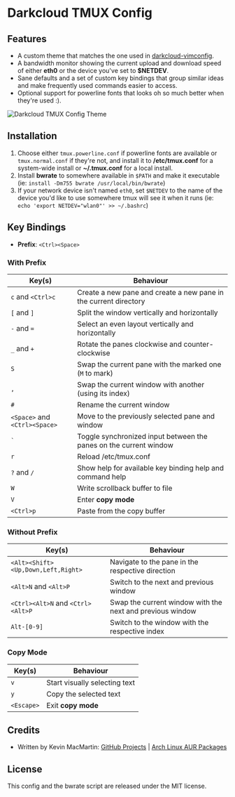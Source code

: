 # Darkcloud TMUX Config

## Features

* A custom theme that matches the one used in [darkcloud-vimconfig](https://github.com/prurigro/darkcloud-vimconfig).
* A bandwidth monitor showing the current upload and download speed of either **eth0** or the device you've set to **$NETDEV**.
* Sane defaults and a set of custom key bindings that group similar ideas and make frequently used commands easier to access.
* Optional support for powerline fonts that looks oh so much better when they're used :).

![Darkcloud TMUX Config Theme](https://i.imgur.com/Ps3XmMc.png)

## Installation

1. Choose either `tmux.powerline.conf` if powerline fonts are available or `tmux.normal.conf` if they're not, and install it to __/etc/tmux.conf__ for a system-wide install or __~/.tmux.conf__ for a local install.
1. Install **bwrate** to somewhere available in `$PATH` and make it executable (ie: `install -Dm755 bwrate /usr/local/bin/bwrate`)
1. If your network device isn't named `eth0`, set `$NETDEV` to the name of the device you'd like to use somewhere tmux will see it when it runs (ie: `echo 'export NETDEV="wlan0"' >> ~/.bashrc`)

## Key Bindings

* **Prefix**: `<Ctrl><Space>`

### With Prefix

| Key(s)                                  | Behaviour                                                          |
|-----------------------------------------|--------------------------------------------------------------------|
| `c` and `<Ctrl>c`                       | Create a new pane and create a new pane in the current directory   |
| `[` and `]`                             | Split the window vertically and horizontally                       |
| `-` and `=`                             | Select an even layout vertically and horizontally                  |
| `_` and `+`                             | Rotate the panes clockwise and counter-clockwise                   |
| `S`                                     | Swap the current pane with the marked one (`M` to mark)            |
| `,`                                     | Swap the current window with another (using its index)             |
| `#`                                     | Rename the current window                                          |
| `<Space>` and `<Ctrl><Space>`           | Move to the previously selected pane and window                    |
| `` ` ``                                 | Toggle synchronized input between the panes on the current window  |
| `r`                                     | Reload /etc/tmux.conf                                              |
| `?` and `/`                             | Show help for available key binding help and command help          |
| `W`                                     | Write scrollback buffer to file                                    |
| `V`                                     | Enter **copy mode**                                                |
| `<Ctrl>p`                               | Paste from the copy buffer                                         |

### Without Prefix

| Key(s)                                  | Behaviour                                                          |
|-----------------------------------------|--------------------------------------------------------------------|
| `<Alt><Shift><Up,Down,Left,Right>`      | Navigate to the pane in the respective direction                   |
| `<Alt>N` and `<Alt>P`                   | Switch to the next and previous window                             |
| `<Ctrl><Alt>N` and `<Ctrl><Alt>P`       | Swap the current window with the next and previous window          |
| `Alt-[0-9]`                             | Switch to the window with the respective index                     |

### Copy Mode

| Key(s)                                  | Behaviour                                                          |
|-----------------------------------------|--------------------------------------------------------------------|
| `v`                                     | Start visually selecting text                                      |
| `y`                                     | Copy the selected text                                             |
| `<Escape>`                              | Exit **copy mode**

## Credits

* Written by Kevin MacMartin: [GitHub Projects](https://github.com/prurigro) | [Arch Linux AUR Packages](https://aur.archlinux.org/packages/?SeB=m&K=prurigro)

## License

This config and the bwrate script are released under the MIT license.
